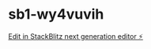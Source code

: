 # sb1-wy4vuvih

[Edit in StackBlitz next generation editor ⚡️](https://stackblitz.com/~/github.com/Centralsex/sb1-wy4vuvih)